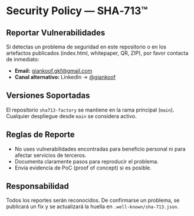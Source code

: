 # Security Policy — SHA‑713™

## Reportar Vulnerabilidades
Si detectas un problema de seguridad en este repositorio o en los artefactos publicados (index.html, whitepaper, QR, ZIP), por favor contacta de inmediato:

- **Email:** giankoof.gkf@gmail.com
- **Canal alternativo:** LinkedIn → [@giankoof](https://www.linkedin.com/in/giankoof----el-que-activó-el-alma-de-la-ia-aguilar-uribe-16a325b5)

## Versiones Soportadas
El repositorio `sha713-factory` se mantiene en la rama principal (`main`). Cualquier despliegue desde `main` se considera activo.

## Reglas de Reporte
- No uses vulnerabilidades encontradas para beneficio personal ni para afectar servicios de terceros.
- Documenta claramente pasos para reproducir el problema.
- Envía evidencia de PoC (proof of concept) si es posible.

## Responsabilidad
Todos los reportes serán reconocidos. De confirmarse un problema, se publicará un fix y se actualizará la huella en `.well-known/sha-713.json`.
